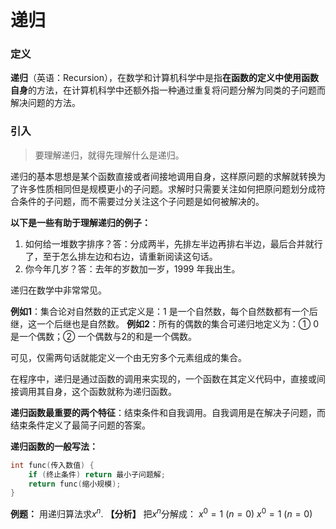 # 递归

### 定义

**递归**（英语：Recursion），在数学和计算机科学中是指**在函数的定义中使用函数自身**的方法，在计算机科学中还额外指一种通过重复将问题分解为同类的子问题而解决问题的方法。

### 引入

> 要理解递归，就得先理解什么是递归。

递归的基本思想是某个函数直接或者间接地调用自身，这样原问题的求解就转换为了许多性质相同但是规模更小的子问题。求解时只需要关注如何把原问题划分成符合条件的子问题，而不需要过分关注这个子问题是如何被解决的。

**以下是一些有助于理解递归的例子：**

 1. 如何给一堆数字排序？答：分成两半，先排左半边再排右半边，最后合并就行了，至于怎么排左边和右边，请重新阅读这句话。
 2. 你今年几岁？答：去年的岁数加一岁，1999 年我出生。

递归在数学中非常常见。

**例如1**：集合论对自然数的正式定义是：1 是一个自然数，每个自然数都有一个后继，这一个后继也是自然数。
**例如2**：所有的偶数的集合可递归地定义为：① 0是一个偶数；② 一个偶数与2的和是一个偶数。

可见，仅需两句话就能定义一个由无穷多个元素组成的集合。

在程序中，递归是通过函数的调用来实现的，一个函数在其定义代码中，直接或间接调用其自身，这个函数就称为递归函数。

**递归函数最重要的两个特征**：结束条件和自我调用。自我调用是在解决子问题，而结束条件定义了最简子问题的答案。

**递归函数的一般写法：**
```cpp
int func(传入数值) { 
	if (终止条件) return 最小子问题解; 
	return func(缩小规模); 
}
```

**例题：** 用递归算法求$x^n$.
**【分析】**  把$x^n$分解成：
$x^0 = 1$ $(n=0)$
$x^0 = 1$ $(n=0)$
<!--stackedit_data:
eyJoaXN0b3J5IjpbMzM1MzUyNzE5XX0=
-->